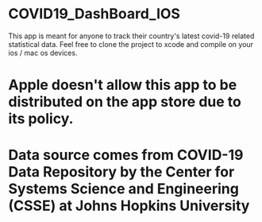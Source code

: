 # COVID19_DashBoard_IOS
This app is meant for anyone to track their country's latest covid-19 related statistical data.
Feel free to clone the project to xcode and compile on your ios / mac os devices. 
# Apple doesn't allow this app to be distributed on the app store due to its policy. # 
# Data source comes from COVID-19 Data Repository by the Center for Systems Science and Engineering (CSSE) at Johns Hopkins University # 

